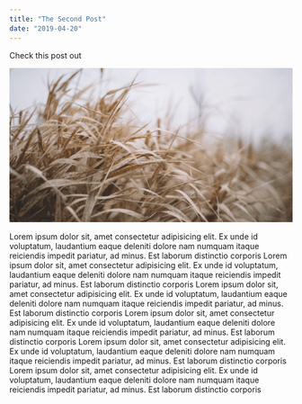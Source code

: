 ```yaml
---
title: "The Second Post"
date: "2019-04-20"
---
```


Check this post out

![Grass](./grass.png)

Lorem ipsum dolor sit, amet consectetur adipisicing elit. Ex unde id
voluptatum, laudantium eaque deleniti dolore nam numquam itaque
reiciendis impedit pariatur, ad minus. Est laborum distinctio corporis
Lorem ipsum dolor sit, amet consectetur adipisicing elit. Ex unde id
voluptatum, laudantium eaque deleniti dolore nam numquam itaque
reiciendis impedit pariatur, ad minus. Est laborum distinctio corporis
Lorem ipsum dolor sit, amet consectetur adipisicing elit. Ex unde id
voluptatum, laudantium eaque deleniti dolore nam numquam itaque
reiciendis impedit pariatur, ad minus. Est laborum distinctio corporis
Lorem ipsum dolor sit, amet consectetur adipisicing elit. Ex unde id
voluptatum, laudantium eaque deleniti dolore nam numquam itaque
reiciendis impedit pariatur, ad minus. Est laborum distinctio corporis
Lorem ipsum dolor sit, amet consectetur adipisicing elit. Ex unde id
voluptatum, laudantium eaque deleniti dolore nam numquam itaque
reiciendis impedit pariatur, ad minus. Est laborum distinctio corporis
Lorem ipsum dolor sit, amet consectetur adipisicing elit. Ex unde id
voluptatum, laudantium eaque deleniti dolore nam numquam itaque
reiciendis impedit pariatur, ad minus. Est laborum distinctio corporis

